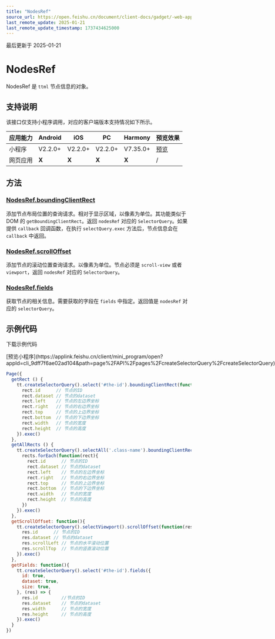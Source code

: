 ```yaml
---
title: "NodesRef"
source_url: https://open.feishu.cn/document/client-docs/gadget/-web-app-api/ttml/nodesref/nodesref
last_remote_update: 2025-01-21
last_remote_update_timestamp: 1737434625000
---
```

最后更新于 2025-01-21

# NodesRef

NodesRef 是 `ttml` 节点信息的对象。

## 支持说明

该接口仅支持小程序调用，对应的客户端版本支持情况如下所示。

应用能力 | Android | iOS | PC | Harmony | 预览效果
--- | --- | --- | --- | --- | ---
小程序 | V2.2.0+ | V2.2.0+ | V2.2.0+ | V7.35.0+ | [预览](https://applink.feishu.cn/client/mini_program/open?appId=cli_9dff7f6ae02ad104&path=page%2FAPI%2Fpages%2FcreateSelectorQuery%2FcreateSelectorQuery)
网页应用 | **X** | **X** | **X** | **X** | /

## 方法

### [NodesRef.boundingClientRect](https://open.feishu.cn/document/uYjL24iN/uUjN24SN2YjL1YjN/nodesref/boundingclientrect)

添加节点布局位置的查询请求。相对于显示区域，以像素为单位。其功能类似于 DOM 的 `getBoundingClientRect`。返回 `nodesRef` 对应的 `SelectorQuery`。如果提供 `callback` 回调函数，在执行 `selectQuery.exec` 方法后，节点信息会在 `callback` 中返回。

### [NodesRef.scrollOffset](https://open.feishu.cn/document/uYjL24iN/uUjN24SN2YjL1YjN/nodesref/scrolloffset)

添加节点的滚动位置查询请求。以像素为单位。节点必须是 `scroll-view` 或者 `viewport`，返回 `nodesRef` 对应的 `SelectorQuery`。

### [NodesRef.fields](https://open.feishu.cn/document/uYjL24iN/uUjN24SN2YjL1YjN/nodesref/fields)

获取节点的相关信息。需要获取的字段在 `fields` 中指定。返回值是 `nodesRef` 对应的 `selectorQuery`。

## 示例代码

<md-download-code href="https://open.feishu.cn/document/uYjL24iN/uYDM04iNwQjL2ADN" mobileDisplay="none">下载示例代码</md-download-code>

<div style="display: flex">
          [预览小程序](https://applink.feishu.cn/client/mini_program/open?appId=cli_9dff7f6ae02ad104&path=page%2FAPI%2Fpages%2FcreateSelectorQuery%2FcreateSelectorQuery)

</div> 

```js
Page({
  getRect () {
    tt.createSelectorQuery().select('#the-id').boundingClientRect(function(rect){
      rect.id      // 节点的ID
      rect.dataset // 节点的dataset
      rect.left    // 节点的左边界坐标
      rect.right   // 节点的右边界坐标
      rect.top     // 节点的上边界坐标
      rect.bottom  // 节点的下边界坐标
      rect.width   // 节点的宽度
      rect.height  // 节点的高度
    }).exec()
  },
  getAllRects () {
    tt.createSelectorQuery().selectAll('.class-name').boundingClientRect(function(rects){
      rects.forEach(function(rect){
        rect.id      // 节点的ID
        rect.dataset // 节点的dataset
        rect.left    // 节点的左边界坐标
        rect.right   // 节点的右边界坐标
        rect.top     // 节点的上边界坐标
        rect.bottom  // 节点的下边界坐标
        rect.width   // 节点的宽度
        rect.height  // 节点的高度
      })
    }).exec()
  },
  getScrollOffset: function(){
    tt.createSelectorQuery().selectViewport().scrollOffset(function(res){
      res.id      // 节点的ID
      res.dataset // 节点的dataset
      res.scrollLeft // 节点的水平滚动位置
      res.scrollTop  // 节点的竖直滚动位置
    }).exec()
  },
  getFields: function(){
    tt.createSelectorQuery().select('#the-id').fields({
      id: true,
      dataset: true,
      size: true,
    }, (res) => {
      res.id         //节点的ID
      res.dataset    // 节点的dataset
      res.width      // 节点的宽度
      res.height     // 节点的高度
    }).exec()
  }
})
```
